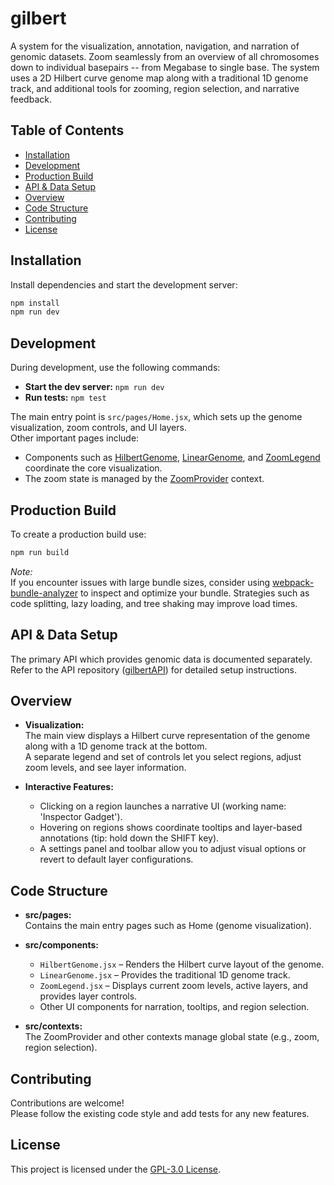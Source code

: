 # gilbert

A system for the visualization, annotation, navigation, and narration of genomic datasets.
Zoom seamlessly from an overview of all chromosomes down to individual basepairs -- from Megabase to single base.
The system uses a 2D Hilbert curve genome map along with a traditional 1D genome track, and additional tools for zooming, region selection, and narrative feedback.

## Table of Contents

- [Installation](#installation)
- [Development](#development)
- [Production Build](#production-build)
- [API & Data Setup](#api--data-setup)
- [Overview](#overview)
- [Code Structure](#code-structure)
- [Contributing](#contributing)
- [License](#license)

## Installation

Install dependencies and start the development server:

```bash
npm install
npm run dev
```

## Development

During development, use the following commands:
- **Start the dev server:** `npm run dev`
- **Run tests:** `npm test`

The main entry point is `src/pages/Home.jsx`, which sets up the genome visualization, zoom controls, and UI layers.  
Other important pages include:
- Components such as [HilbertGenome](src/components/HilbertGenome.jsx), [LinearGenome](src/components/LinearGenome.jsx), and [ZoomLegend](src/components/ZoomLegend.jsx) coordinate the core visualization.
- The zoom state is managed by the [ZoomProvider](src/contexts/ZoomProvider.jsx) context.

## Production Build

To create a production build use:

```bash
npm run build
```

*Note:*  
If you encounter issues with large bundle sizes, consider using [webpack-bundle-analyzer](https://www.npmjs.com/package/webpack-bundle-analyzer) to inspect and optimize your bundle. Strategies such as code splitting, lazy loading, and tree shaking may improve load times.

## API & Data Setup

The primary API which provides genomic data is documented separately.  
Refer to the API repository ([gilbertAPI](#)) for detailed setup instructions.

## Overview

- **Visualization:**  
  The main view displays a Hilbert curve representation of the genome along with a 1D genome track at the bottom.  
  A separate legend and set of controls let you select regions, adjust zoom levels, and see layer information.

- **Interactive Features:**  
  - Clicking on a region launches a narrative UI (working name: 'Inspector Gadget').
  - Hovering on regions shows coordinate tooltips and layer-based annotations (tip: hold down the SHIFT key).
  - A settings panel and toolbar allow you to adjust visual options or revert to default layer configurations.


## Code Structure

- **src/pages:**  
  Contains the main entry pages such as Home (genome visualization).

- **src/components:**  
  - `HilbertGenome.jsx` – Renders the Hilbert curve layout of the genome.
  - `LinearGenome.jsx` – Provides the traditional 1D genome track.
  - `ZoomLegend.jsx` – Displays current zoom levels, active layers, and provides layer controls.
  - Other UI components for narration, tooltips, and region selection.

- **src/contexts:**  
  The ZoomProvider and other contexts manage global state (e.g., zoom, region selection).

## Contributing

Contributions are welcome!  
Please follow the existing code style and add tests for any new features.  

## License

This project is licensed under the [GPL-3.0 License](LICENSE).
